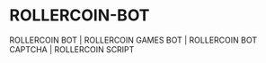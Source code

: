 # ROLLERCOIN-BOT
ROLLERCOIN BOT | ROLLERCOIN GAMES BOT | ROLLERCOIN BOT CAPTCHA | ROLLERCOIN SCRIPT
